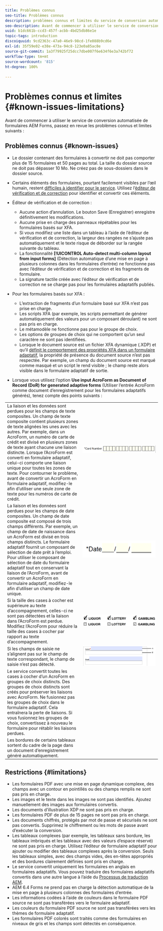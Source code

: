 ```yaml
---
title: Problèmes connus
seo-title: Problèmes connus
description: problèmes connus et limites du service de conversion automatisée de formulaires
seo-description: Avant de commencer à utiliser le service de conversion automatisée de formulaires AEM Forms, découvrez les problèmes connus et les limites du service
uuid: b1dc661b-ccd3-457f-acbb-4bd25db86e1e
topic-tags: introduction
discoiquuid: 9cd2363c-47a0-46e9-98cd-1fe088b9cd6e
exl-id: 35f59e02-e38e-473a-94c8-123e0a85ac8e
source-git-commit: 1a3f79925f25dcc7dbe007f6e634f6e3a742bf72
workflow-type: tm+mt
source-wordcount: '815'
ht-degree: 100%

---
```


# Problèmes connus et limites {#known-issues-limitations}

Avant de commencer à utiliser le service de conversion automatisée de formulaires AEM Forms, passez en revue les problèmes connus et limites suivants :

## Problèmes connus {#known-issues}

* Le dossier contenant des formulaires à convertir ne doit pas comporter plus de 15 formulaires et 50 pages au total. La taille du dossier source ne doit pas dépasser 10 Mo. Ne créez pas de sous-dossiers dans le dossier source.
* Certains éléments des formulaires, pourtant facilement visibles par l’œil humain, restent [difficiles à identifier pour le service](styles-and-pattern-considerations-and-best-practices.md). Utilisez l’[éditeur de vérification et de correction](review-correct-ui-edited.md) pour identifier et convertir ces éléments.
* Éditeur de vérification et de correction :

   * Aucune action d’annulation. Le bouton Save (Enregistrer) enregistre définitivement les modifications.
   * Aucune prise en charge des panneaux répétables pour les formulaires basés sur XFA.
   * Si vous modifiez une liste dans un tableau à l’aide de l’éditeur de vérification et de correction, la largeur des rangées ne s’ajuste pas automatiquement et le texte risque de déborder sur la rangée suivante du tableau.
   * La fonctionnalité **[!UICONTROL Auto-detect multi-column layout from input forms]** (Détection automatique d’une mise en page à plusieurs colonnes dans les formulaires d’entrée) ne fonctionne pas avec l’éditeur de vérification et de correction et les fragments de formulaire.
   * La signature tactile créée avec l’éditeur de vérification et de correction ne se charge pas pour les formulaires adaptatifs publiés.


* Pour les formulaires basés sur XFA :
   * L’extraction de fragments d’un formulaire basé sur XFA n’est pas prise en charge.
   * Les scripts XFA (par exemple, les scripts permettant de générer automatiquement des valeurs pour un composant déroulant) ne sont pas pris en charge.
   * Le métamodèle ne fonctionne pas pour le groupe de choix.
   * Les options de groupes de choix qui ne comportent qu’un seul caractère ne sont pas identifiées.
   * Lorsque le document source est un fichier XFA dynamique (.XDP) et qu’il [définit le comportement des propriétés XFA dans un formulaire adaptatif](https://helpx.adobe.com/fr/experience-manager/6-5/forms/using/xfa-api-supported-in-adaptive-form.html#supportedxfaelementsandtheirmappinginadaptiveformsbr), la propriété de présence du document source n’est pas respectée. Par exemple, un champ du document source est marqué comme masqué et un script le rend visible ; le champ reste alors visible dans le formulaire adaptatif de sortie.

* Lorsque vous utilisez l’option **Use input AcroForm as Document of Record (DoR) for generated adaptive forms** (Utiliser l’entrée AcroForm comme document d’enregistrement pour les formulaires adaptatifs générés), tenez compte des points suivants :

<table>
    <tr>
        <td>La liaison et les données sont perdues pour les champs de texte composites. Un champ de texte composite contient plusieurs zones de texte alignées les unes avec les autres. Par exemple, dans un AcroForm, un numéro de carte de crédit est divisé en plusieurs zones de texte ayant chacune une liaison distincte. Lorsque l’AcroForm est converti en formulaire adaptatif, celui-ci comporte une liaison unique pour toutes les zones de texte. Pour contourner le problème, avant de convertir un AcroForm en formulaire adaptatif, modifiez-le afin d’utiliser une seule zone de texte pour les numéros de carte de crédit.</td>
        <td><img  src="assets/creditCard_Composite.png"/>                                                            </td>
    </tr>
    <tr>
        <td>La liaison et les données sont perdues pour les champs de date composites. Un champ de date composite est composé de trois champs différents. Par exemple, un champ de date de naissance dans un AcroForm est divisé en trois champs distincts. Le formulaire adaptatif fournit un composant de sélection de date prêt à l’emploi. Pour utiliser le composant de sélection de date du formulaire adaptatif tout en conservant la liaison de l’AcroForm, avant de convertir un AcroForm en formulaire adaptatif, modifiez-le afin d’utiliser un champ de date unique.</td>
        <td><img  src="assets/CompositeDateField.png"/></td>
    </tr>
    <tr>
        <td>Si la taille des cases à cocher est supérieure au texte d’accompagnement, celles-ci ne sont pas détectées et la liaison dans l’AcroForm est perdue. Modifiez l’AcroForm pour réduire la taille des cases à cocher par rapport au texte d’accompagnement.</td>
        <td><img  src="assets/large-text-box.png"/><br/><img  src="assets/small-text-box.png"/></td>
    </tr>
    <tr>
        <td>Si les champs de saisie ne s’alignent pas sur le champ de texte correspondant, le champ de saisie n’est pas détecté.  </td>
        <td><img  src="assets/non-alingned-fields.png"/></td>
    </tr>
    <tr >
        <td>Le service convertit toutes les cases à cocher d’un AcroForm en groupes de choix distincts. Des groupes de choix distincts sont créés pour préserver les liaisons avec AcroForm. Ne fusionnez pas les groupes de choix dans le formulaire adaptatif. Cela entraînera la perte de liaisons. Si vous fusionnez les groupes de choix, convertissez à nouveau le formulaire pour rétablir les liaisons perdues. </td>
        <td></td>
    </tr>
    <tr >
        <td>Les bordures de certains tableaux sortent du cadre de la page dans un document d’enregistrement généré automatiquement. </td>
        <td></td>
    </tr>
</table>

## Restrictions {#limitations}

* Les formulaires PDF avec une mise en page dynamique complexe, des champs avec un contour en pointillés ou des champs remplis ne sont pas pris en charge.
* Les images et le texte dans les images ne sont pas identifiés. Ajoutez manuellement des images aux formulaires convertis.
* Les documents d’illustration XDP ne sont pas pris en charge.
* Les formulaires PDF de plus de 15 pages ne sont pas pris en charge.
* Les documents chiffrés, protégés par mot de passe et sécurisés ne sont pas convertis. Supprimez le chiffrement ou les mots de passe avant d’exécuter la conversion.
* Les tableaux complexes (par exemple, les tableaux sans bordure, les tableaux imbriqués et les tableaux avec des valeurs d’espace réservé) ne sont pas pris en charge. Utilisez l’éditeur de formulaire adaptatif pour ajouter ou modifier des tableaux complexes après la conversion. Seuls les tableaux simples, avec des champs vides, des en-têtes appropriés et des bordures clairement définies sont pris en charge.
* Le service convertit uniquement les formulaires en anglais en formulaires adaptatifs. Vous pouvez traduire des formulaires adaptatifs convertis dans une autre langue à l’aide du [Processus de traduction AEM](https://helpx.adobe.com/fr/experience-manager/6-5/forms/using/using-aem-translation-workflow-to-localize-adaptive-forms.html).
* AEM 6.4 Forms ne prend pas en charge la détection automatique de la mise en page à plusieurs colonnes des formulaires d’entrée.
* Les informations codées à l’aide de couleurs dans le formulaire PDF source ne sont pas transférées vers le formulaire adaptatif.
* Les couleurs du formulaire PDF source ne sont pas transférées vers les thèmes de formulaire adaptatif.
* Les formulaires PDF colorés sont traités comme des formulaires en niveaux de gris et les champs sont détectés en conséquence.
